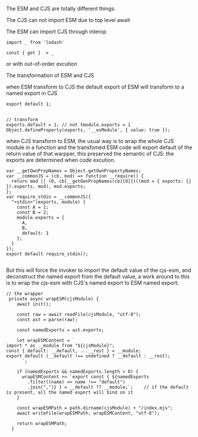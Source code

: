 The ESM and CJS are totally different things.

The CJS can not import ESM due to top level await

The ESM can import CJS through interop

```
import _ from 'lodash'

const { get }  = _
```

or with out-of-order excution

The transformation of ESM and CJS

when ESM transform to CJS the default export of ESM will transform to a named export in CJS

```
export default 1;


// transform
exports.default = 1; // not tmodule.exports = 1
Object.defineProperty(exports, '__esModule', { value: true });
```

when CJS transform to ESM, the usual way is to wrap the whole CJS module in a function and the transfomed
ESM code will export default of the return value of that warpper, this preserved the semantic of CJS: the
exports are determined when code excution.

```by esbuild
var __getOwnPropNames = Object.getOwnPropertyNames;
var __commonJS = (cb, mod) => function __require() {
  return mod || (0, cb[__getOwnPropNames(cb)[0]])((mod = { exports: {} }).exports, mod), mod.exports;
};
var require_stdin = __commonJS({
  "<stdin>"(exports, module) {
    const A = 1;
    const B = 2;
    module.exports = {
      A,
      B,
      default: 1
    };
  }
});
export default require_stdin();


```

But this will force the invoker to import the default value of
the cjs-esm, and deconstruct the named export from the default value, a work around to this is to wrap the cjs-esm
with CJS's named export to ESM named export:

```
// the wrapper
 private async wrapESM(cjsModule) {
    await init();

    const raw = await readFile(cjsModule, "utf-8");
    const ast = parse(raw);

    const namedExports = ast.exports;

    let wrapESMContent = `
import * as __module from "${cjsModule}";
const { default: __default, ...__rest } = __module;
export default (__default !== undefined ? __default : __rest);
      `;

    if (namedExports && namedExports.length > 0) {
      wrapESMContent += `export const { ${namedExports
        .filter((name) => name !== "default")
        .join(",")} } = __default ?? __module;`;    // if the default is present, all the named export will bind on it
    }

    const wrapESMPath = path.dirname(cjsModule) + "/index.mjs";
    await writeFile(wrapESMPath, wrapESMContent, "utf-8");

    return wrapESMPath;
  }
```
